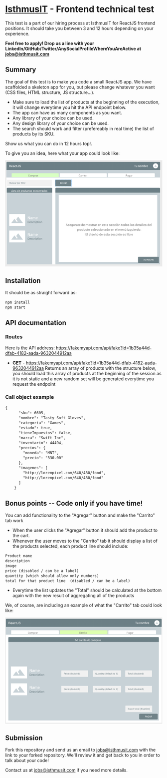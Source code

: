 # [IsthmusIT](https://isthmusit.com) - Frontend technical test

This test is a part of our hiring process at IsthmusIT for ReactJS frontend positions. It should take you between 3 and 12 hours depending on your experience.

**Feel free to apply! Drop us a line with your LinkedIn/GitHub/Twitter/AnySocialProfileWhereYouAreActive at jobs@isthmusit.com**


## Summary

The goal of this test is to make you code a small ReactJS app. We have scaffolded a skeleton app for you, but please change whatever you want (CSS files, HTML structure, JS structure...).

- Make sure to load the list of products at the beginning of the execution, it will change everytime you hit the API endpoint below.
- The app can have as many components as you want.
- Any library of your choice can be used.
- Any design library of your choice can be used.
- The search should work and filter (prefereably in real time) the list of products by its SKU.

Show us what you can do in 12 hours top!.


To give you an idea, here what your app could look like:


![app](https://github.com/iMrLopez/isth-test-react/blob/master/docs/ui_comprar.png)

## Installation

It should be as straight forward as:
```
npm install
npm start
```

## API documentation

### Routes

Here is the API address: https://fakemyapi.com/api/fake?id=1b35a44d-dfab-4182-aada-9632044912aa

- **GET** - https://fakemyapi.com/api/fake?id=1b35a44d-dfab-4182-aada-9632044912aa  Returns an array of products with the structure below, you should load this array of products at the beginning of the session as it is not static and a new random set will be generated everytime you request the endpoint

### Call object example

```
{
      "sku": 6605,
      "nombre": "Tasty Soft Gloves",
      "categoria": "Games",
      "estado": true,
      "tieneImpuestos": false,
      "marca": "Swift Inc",
      "inventario": 44494,
      "precios": {
        "moneda": "MNT",
        "precio": "330.00"
      },
      "imagenes": [
        "http://lorempixel.com/640/480/food",
        "http://lorempixel.com/640/480/food"
      ]
    }
```

## Bonus points -- Code only if you have time!

You can add functionality to the "Agregar" button and make the "Carrito" tab work

- When the user clicks the "Agregar" button it should add the product to the cart.
- Whenever the user moves to the "Carrito" tab it should display a list of the products selected, each product line should include:
```
Product name
description
image
price (disabled / can be a label)
quantity (which should allow only numbers)
total for that product line  (disabled / can be a label)
```
- Everytime the list updates the "Total" should be calculated at the bottom again with the new result of aggregating all of the products


We, of course, are including an example of what the "Carrito" tab could look like:

![app](https://github.com/iMrLopez/isth-test-react/blob/master/docs/ui_carrito.png)


## Submission

Fork this repository and send us an email to jobs@isthmusit.com with the link to your forked repository. We'll review it and get back to you in order to talk about your code!

Contact us at jobs@isthmusit.com if you need more details.
